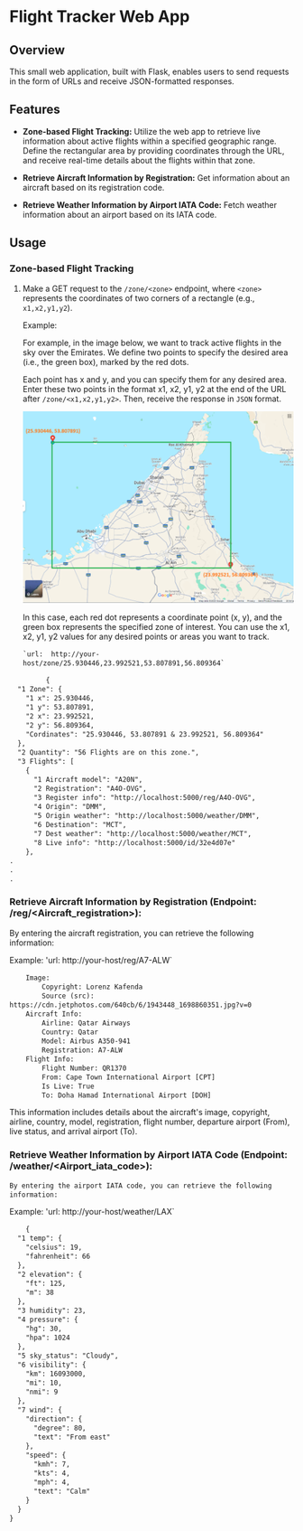 # Flight Tracker Web App

## Overview

This small web application, built with Flask, enables users to send requests in the form of URLs and receive JSON-formatted responses.

## Features

- **Zone-based Flight Tracking:** Utilize the web app to retrieve live information about active flights within a specified geographic range. Define the rectangular area by providing coordinates through the URL, and receive real-time details about the flights within that zone.

- **Retrieve Aircraft Information by Registration:** Get information about an aircraft based on its registration code.
  
- **Retrieve Weather Information by Airport IATA Code:** Fetch weather information about an airport based on its IATA code.
## Usage

### Zone-based Flight Tracking

1. Make a GET request to the `/zone/<zone>` endpoint, where `<zone>` represents the coordinates of two corners of a rectangle (e.g., `x1,x2,y1,y2`).

   Example:
    
    For example, in the image below, we want to track active flights in the sky over the Emirates. We define two points to specify the desired area (i.e., the green box), marked by the red dots.

    Each point has x and y, and you can specify them for any desired area. Enter these two points in the format x1, x2, y1, y2 at the end of the URL after `/zone/<x1,x2,y1,y2>`. Then, receive the response in `JSON` format.

    ![Emirates zone](https://github.com/t7spotter/liveflights/blob/main/images/UAE.png)

    In this case, each red dot represents a coordinate point (x, y), and the green box represents the specified zone of interest. You can use the x1, x2, y1, y2 values for any desired points or areas you want to track.

       `url:  http://your-host/zone/25.930446,23.992521,53.807891,56.809364`
```Response
         {
  "1 Zone": {
    "1 x": 25.930446,
    "1 y": 53.807891,
    "2 x": 23.992521,
    "2 y": 56.809364,
    "Cordinates": "25.930446, 53.807891 & 23.992521, 56.809364"
  },
  "2 Quantity": "56 Flights are on this zone.",
  "3 Flights": [
    {
      "1 Aircraft model": "A20N",
      "2 Registration": "A4O-OVG",
      "3 Register info": "http://localhost:5000/reg/A4O-OVG",
      "4 Origin": "DMM",
      "5 Origin weather": "http://localhost:5000/weather/DMM",
      "6 Destination": "MCT",
      "7 Dest weather": "http://localhost:5000/weather/MCT",
      "8 Live info": "http://localhost:5000/id/32e4d07e"
    },
.
.
.
```
### Retrieve Aircraft Information by Registration (Endpoint: /reg/<Aircraft_registration>):

By entering the aircraft registration, you can retrieve the following information:

Example:
    'url:  http://your-host/reg/A7-ALW`

```Response:
    Image:
        Copyright: Lorenz Kafenda
        Source (src): https://cdn.jetphotos.com/640cb/6/1943448_1698860351.jpg?v=0
    Aircraft Info:
        Airline: Qatar Airways
        Country: Qatar
        Model: Airbus A350-941
        Registration: A7-ALW
    Flight Info:
        Flight Number: QR1370
        From: Cape Town International Airport [CPT]
        Is Live: True
        To: Doha Hamad International Airport [DOH] 
```
This information includes details about the aircraft's image, copyright, airline, country, model, registration, flight number, departure airport (From), live status, and arrival airport (To).


### Retrieve Weather Information by Airport IATA Code (Endpoint: /weather/<Airport_iata_code>):

    By entering the airport IATA code, you can retrieve the following information:
Example:
    'url:  http://your-host/weather/LAX`
```Response:
    {
  "1 temp": {
    "celsius": 19,
    "fahrenheit": 66
  },
  "2 elevation": {
    "ft": 125,
    "m": 38
  },
  "3 humidity": 23,
  "4 pressure": {
    "hg": 30,
    "hpa": 1024
  },
  "5 sky_status": "Cloudy",
  "6 visibility": {
    "km": 16093000,
    "mi": 10,
    "nmi": 9
  },
  "7 wind": {
    "direction": {
      "degree": 80,
      "text": "From east"
    },
    "speed": {
      "kmh": 7,
      "kts": 4,
      "mph": 4,
      "text": "Calm"
    }
  }
}

```

